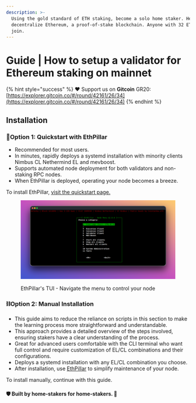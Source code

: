 ```yaml
---
description: >-
  Using the gold standard of ETH staking, become a solo home staker. Help
  decentralize Ethereum, a proof-of-stake blockchain. Anyone with 32 ETH can
  join.
---
```


# Guide | How to setup a validator for Ethereum staking on mainnet

{% hint style="success" %}
:heart: Support us on **Gitcoin** GR20: [https://explorer.gitcoin.co/#/round/42161/26/34](https://explorer.gitcoin.co/#/round/42161/26/34)
{% endhint %}

## Installation

### :rocket:Option 1: Quickstart with EthPillar

- Recommended for most users.
- In minutes, rapidly deploys a systemd installation with minority clients Nimbus CL Nethermind EL and mevboost.
- Supports automated node deployment for both validators and non-staking RPC nodes.
- When EthPillar is deployed, operating your node becomes a breeze.

To install EthPillar, [visit the quickstart page.](../../../nodes/ethereum-node/ethpillar.md)

<figure><img src="./../.gitbook/assets/preview02.png" alt=""><figcaption><p>EthPillar's TUI - Navigate the menu to control your node</p></figcaption></figure>

### :chains:Option 2: Manual Installation

- This guide aims to reduce the reliance on scripts in this section to make the learning process more straightforward and understandable.
- This approach provides a detailed overview of the steps involved, ensuring stakers have a clear understanding of the process.
- Great for advanced users comfortable with the CLI terminal who want full control and require customization of EL/CL combinations and their configurations.
- Deploys a systemd installation with any EL/CL combination you choose.
- After installation, use [EthPillar](../../../nodes/ethereum-node/ethpillar.md) to simplify maintenance of your node.

To install manually, continue with this guide.

#### :shield: Built by home-stakers for home-stakers. :pray:
